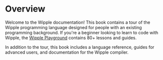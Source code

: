 # Overview

Welcome to the Wipple documentation! This book contains a tour of the Wipple programming language designed for people with an existing programming background. If you're a beginner looking to learn to code with Wipple, the [Wipple Playground](https://wipple.dev/playground) contains 80+ lessons and guides.

In addition to the tour, this book includes a language reference, guides for advanced users, and documentation for the Wipple compiler.
